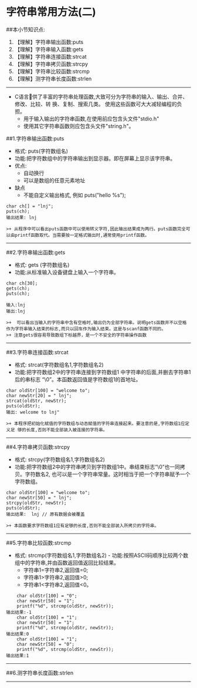 # 字符串常用方法(二)
##本小节知识点:
1. 【理解】字符串输出函数:puts
2. 【理解】字符串输入函数:gets
3. 【理解】字符串连接函数:strcat
4. 【理解】字符串拷贝函数:strcpy
5. 【理解】字符串比较函数:strcmp
6. 【理解】测字符串长度函数:strlen
---

- C语言􏰀供了丰富的字符串处理函数,大致可分为字符串的输入、输出、合并、修改、比较、转 换、复制、搜索几类。 使用这些函数可大大减轻编程的负担。
    + 用于输入输出的字符串函数,在使用前应包含头文件"stdio.h"
    + 使用其它字符串函数则应包含头文件"string.h"。

##1.字符串输出函数:puts
- 格式: puts(字符数组名)
- 功能:把字符数组中的字符串输出到显示器。即在屏幕上显示该字符串。
- 优点:
    + 自动换行
    + 可以是数组的任意元素地址
- 缺点
    + 不能自定义输出格式, 例如 puts("hello %s");

```
char ch[] = "lnj";
puts(ch);
输出结果: lnj
```
    >+ 从程序中可以看出puts函数中可以使用转义字符,因此输出结果成为两行。puts函数完全可以由printf函数取代。当需要按一定格式输出时,通常使用printf函数。

---


##2.字符串输出函数:gets
- 格式: gets (字符数组名)
- 功能:从标准输入设备键盘上输入一个字符串。
```
char ch[30];
gets(ch);
puts(ch);

输入:lnj
输出:lnj
```
    >+  可以看出当输入的字符串中含有空格时,输出仍为全部字符串。说明gets函数并不以空格作为字符串输入结束的标志,而只以回车作为输入结束。这是与scanf函数不同的。
    >+ 注意gets很容易导致数组下标越界，是一个不安全的字符串操作函数

---

##3.字符串连接函数:strcat
- 格式: strcat(字符数组名1,字符数组名2)
- 功能:把字符数组2中的字符串连接到字符数组1 中字符串的后面,并删去字符串1后的串标志 “\0”。本函数返回值是字符数组1的首地址。
```
char oldStr[100] = "welcome to";
char newStr[20] = " lnj";
strcat(oldStr, newStr);
puts(oldStr);
输出: welcome to lnj"
```
    >+ 本程序把初始化赋值的字符数组与动态赋值的字符串连接起来。要注意的是,字符数组1应定义足 够的长度,否则不能全部装入被连接的字符串。
---


##4.字符串拷贝函数:strcpy
- 格式: strcpy(字符数组名1,字符数组名2)
- 功能:把字符数组2中的字符串拷贝到字符数组1中。串结束标志“\0”也一同拷贝。字符数名2, 也可以是一个字符串常量。这时相当于把一个字符串赋予一个字符数组。
```
char oldStr[100] = "welcome to";
char newStr[50] = " lnj";
strcpy(oldStr, newStr);
puts(oldStr);
输出结果:  lnj // 原有数据会被覆盖
```
    >+ 本函数要求字符数组1应有足够的长度,否则不能全部装入所拷贝的字符串。
---

##5.字符串比较函数:strcmp
- 格式: strcmp(字符数组名1,字符数组名2) - 功能:按照ASCII码顺序比较两个数组中的字符串,并由函数返回值返回比较结果。
    + 字符串1=字符串2,返回值=0;
    + 字符串1>字符串2,返回值>0;
    + 字符串1<字符串2,返回值<0。
```
    char oldStr[100] = "0";
    char newStr[50] = "1";
    printf("%d", strcmp(oldStr, newStr));
输出结果:-1
    char oldStr[100] = "1";
    char newStr[50] = "1";
    printf("%d", strcmp(oldStr, newStr));
输出结果:0
    char oldStr[100] = "1";
    char newStr[50] = "0";
    printf("%d", strcmp(oldStr, newStr));
输出结果:1
```
---

##6.测字符串长度函数:strlen

---
